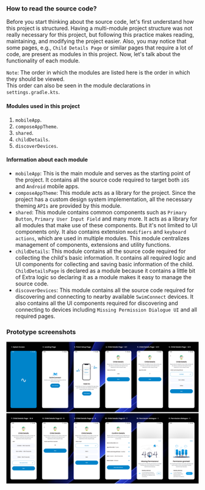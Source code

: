 ### How to read the source code?
Before you start thinking about the source code, let's first understand how this project is
structured. Having a multi-module project structure was not really necessary for this project, but
following this practice makes reading, maintaining, and modifying the project easier. Also, you may
notice that some pages, e.g., `Child Details Page` or similar pages that require a lot of code, are
present as modules in this project. Now, let's talk about the functionality of each module.

`Note`: The order in which the modules are listed here is the order in which they should be viewed.  
This order can also be seen in the module declarations in `settings.gradle.kts`.

#### Modules used in this project
1) `mobileApp`.
2) `composeAppTheme`.
3) `shared`.
4) `childDetails`.
5) `discoverDevices`.

#### Information about each module
- `mobileApp`: This is the main module and serves as the starting point of the project. It contains
  all the source code required to target both `iOS` and `Android` mobile apps.
- `composeAppTheme`: This module acts as a library for the project. Since the project has a custom
  design system implementation, all the necessary theming `APIs` are provided by this module.
- `shared`: This module contains common components such as `Primary Button`, `Primary
  User Input Field` and many more. It acts as a library for all modules that make use of these
  components. But it's not limited to UI components only. It also contains extension `modifiers` and
  `keyboard actions`, which are used in multiple modules. This module centralizes management of
  components, extensions and utility functions.
- `childDetails`: This module contains all the source code required for collecting the child's
  basic information. It contains all required logic and UI components for collecting and saving basic
  information of the child. `ChildDetailsPage` is declared as a module because it contains a little
  bit of Extra logic so declaring it as a module makes it easy to manage the source code.
- `discoverDevices`: This module contains all the source code required for discovering and
  connecting to nearby available `SwimConnect` devices. It also contains all the UI components
  required for discovering and connecting to devices including `Missing Permission Dialogue UI` and
  all required pages.

### Prototype screenshots

<img alt="Prototype flow container 1" src="./assets/flow_container_1.svg">
<img alt="Prototype flow container 1" src="./assets/flow_container_2.svg">